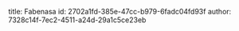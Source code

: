 title: Fabenasa
id: 2702a1fd-385e-47cc-b979-6fadc04fd93f
author: 7328c14f-7ec2-4511-a24d-29a1c5ce23eb
